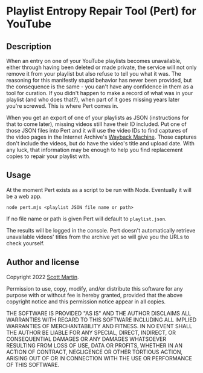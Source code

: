 # Playlist Entropy Repair Tool (Pert) for YouTube

## Description

When an entry on one of your YouTube playlists becomes unavailable, either through having been deleted or made private, the service will not only remove it from your playlist but also refuse to tell you what it was. The reasoning for this manifestly stupid behavior has never been provided, but the consequence is the same - you can't have any confidence in them as a tool for curation. If you didn't happen to make a record of what was in your playlist (and who does that?), when part of it goes missing years later you're screwed. This is where Pert comes in.

When you get an export of one of your playlists as JSON (instructions for that to come later), missing videos still have their ID included. Put one of those JSON files into Pert and it will use the video IDs to find captures of the video pages in the Internet Archive's [Wayback Machine](https://web.archive.org/). Those captures don't include the videos, but do have the video's title and upload date. With any luck, that information may be enough to help you find replacement copies to repair your playlist with.

## Usage

At the moment Pert exists as a script to be run with Node. Eventually it will be a web app.

`node pert.mjs <playlist JSON file name or path>`

If no file name or path is given Pert will default to `playlist.json`.

The results will be logged in the console. Pert doesn't automatically retrieve unavailable videos' titles from the archive yet so will give you the URLs to check yourself.

## Author and license

Copyright 2022 [Scott Martin](https://github.com/scottdotjs).

Permission to use, copy, modify, and/or distribute this software for any purpose with or without fee is hereby granted, provided that the above copyright notice and this permission notice appear in all copies.

THE SOFTWARE IS PROVIDED "AS IS" AND THE AUTHOR DISCLAIMS ALL WARRANTIES WITH REGARD TO THIS SOFTWARE INCLUDING ALL IMPLIED WARRANTIES OF MERCHANTABILITY AND FITNESS. IN NO EVENT SHALL THE AUTHOR BE LIABLE FOR ANY SPECIAL, DIRECT, INDIRECT, OR CONSEQUENTIAL DAMAGES OR ANY DAMAGES WHATSOEVER RESULTING FROM LOSS OF USE, DATA OR PROFITS, WHETHER IN AN ACTION OF CONTRACT, NEGLIGENCE OR OTHER TORTIOUS ACTION, ARISING OUT OF OR IN CONNECTION WITH THE USE OR PERFORMANCE OF THIS SOFTWARE.